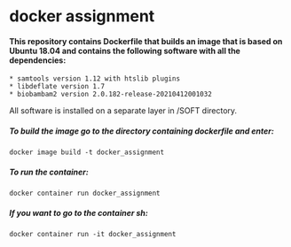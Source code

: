 # docker assignment

#### This repository contains Dockerfile that builds an image that is based on Ubuntu 18.04 and contains the following software with all the dependencies:
	
	* samtools version 1.12 with htslib plugins
	* libdeflate version 1.7
	* biobambam2 version 2.0.182-release-20210412001032

All software is installed on a separate layer in /SOFT directory.

##### To build the image go to the directory containing dockerfile and enter:
`docker image build -t docker_assignment`
##### To run the container:
`docker container run docker_assignment`
##### If you want to go to the container sh:
`docker container run -it docker_assignment`

